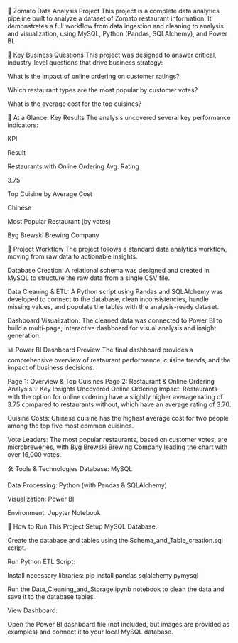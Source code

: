 🛒 Zomato Data Analysis Project
This project is a complete data analytics pipeline built to analyze a dataset of Zomato restaurant information. It demonstrates a full workflow from data ingestion and cleaning to analysis and visualization, using MySQL, Python (Pandas, SQLAlchemy), and Power BI.

💼 Key Business Questions
This project was designed to answer critical, industry-level questions that drive business strategy:

What is the impact of online ordering on customer ratings?

Which restaurant types are the most popular by customer votes?

What is the average cost for the top cuisines?

🎯 At a Glance: Key Results
The analysis uncovered several key performance indicators:

KPI

Result

Restaurants with Online Ordering Avg. Rating

3.75

Top Cuisine by Average Cost

Chinese

Most Popular Restaurant (by votes)

Byg Brewski Brewing Company

🔄 Project Workflow
The project follows a standard data analytics workflow, moving from raw data to actionable insights.

Database Creation: A relational schema was designed and created in MySQL to structure the raw data from a single CSV file.

Data Cleaning & ETL: A Python script using Pandas and SQLAlchemy was developed to connect to the database, clean inconsistencies, handle missing values, and populate the tables with the analysis-ready dataset.

Dashboard Visualization: The cleaned data was connected to Power BI to build a multi-page, interactive dashboard for visual analysis and insight generation.

📊 Power BI Dashboard Preview
The final dashboard provides a comprehensive overview of restaurant performance, cuisine trends, and the impact of business decisions.

Page 1: Overview & Top Cuisines
Page 2: Restaurant & Online Ordering Analysis
💡 Key Insights Uncovered
Online Ordering Impact: Restaurants with the option for online ordering have a slightly higher average rating of 3.75 compared to restaurants without, which have an average rating of 3.70.

Cuisine Costs: Chinese cuisine has the highest average cost for two people among the top five most common cuisines.

Vote Leaders: The most popular restaurants, based on customer votes, are microbreweries, with Byg Brewski Brewing Company leading the chart with over 16,000 votes.

🛠️ Tools & Technologies
Database: MySQL

Data Processing: Python (with Pandas & SQLAlchemy)

Visualization: Power BI

Environment: Jupyter Notebook

🚀 How to Run This Project
Setup MySQL Database:

Create the database and tables using the Schema_and_Table_creation.sql script.

Run Python ETL Script:

Install necessary libraries: pip install pandas sqlalchemy pymysql

Run the Data_Cleaning_and_Storage.ipynb notebook to clean the data and save it to the database tables.

View Dashboard:

Open the Power BI dashboard file (not included, but images are provided as examples) and connect it to your local MySQL database.
